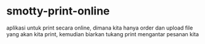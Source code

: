 # smotty-print-online

aplikasi untuk print secara online, dimana kita hanya order dan upload file yang akan kita print, kemudian biarkan tukang print mengantar pesanan kita
